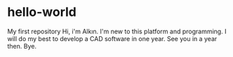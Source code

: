 # hello-world
My first repository
Hi, i'm Alkın. I'm new to this platform and programming. I will do my best to develop a CAD software in one year. See you in a year then. Bye.
